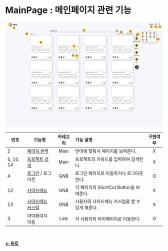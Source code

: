 # MainPage : 메인페이지 관련 기능

![Mainpage](/docs/image/MainPage.png)

<center>

| 번호 | 기능명 | 카테고리 | 기능 설명 | 구현여부 |
| - | -- | :-: | :- | :-: |
| 2 | [페이지 번역](/docs/Main/Translation.md) | Main | 언어에 맞춰서 페이지를 보여준다. | X |
| 5, 10, 14 | [프로젝트 검색](/docs/Main/SearchProject.md) | Main | 프로젝트의 키워드를 입력하여 검색한다. | X |
| 4 | [로그인](/docs/GNB/Login.md) / 로그아웃 | GNB | 로그인 페이지로 이동하거나 로그아웃한다. | O |
| 12 | [사이드메뉴](/docs/GNB/SideMenu.md) | GNB | 각 페이지의 ShortCut Button을 보여준다. | X |
| 13 | [사이드메뉴 커스텀](/docs/GNB/CustomSideMenu.md) | GNB | 사용자의 사이드메뉴 커스텀을 할 수 있게 해준다. | X |
| 3 | 마이페이지 이동 | Link | 각 사용자의 마이페이지로 이동한다. | O |

</center>

<br/>

[**← 뒤로**](/readme.md)